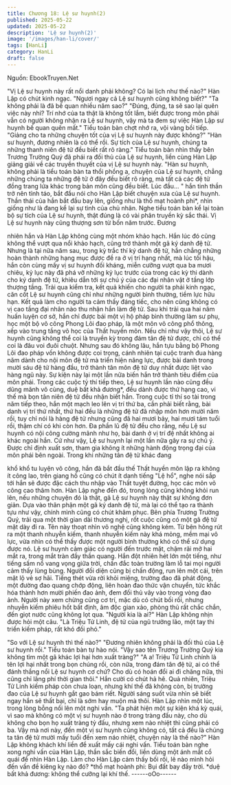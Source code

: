 ```yaml
---
title: Chương 18: Lệ sư huynh(2)
published: 2025-05-22
updated: 2025-05-22
description: 'Lệ sư huynh(2)'
image: '/images/han-li/cover/'
tags: [HanLi]
category: HanLi
draft: false
---
```


Nguồn: EbookTruyen.Net

"Vị Lệ sư huynh này rất nổi danh phải không? Có lai lịch như thế
nào?" Hàn Lập có chút kinh ngạc.
"Ngươi ngay cả Lệ sư huynh cũng không biết?"
"Ta không phải là đã bế quan nhiều năm sao?"
"Đúng, đúng, ta sẽ sao lại quên việc này nhỉ? Trí nhớ của ta thật
là không tốt lắm, biết được trong môn phái vẫn có người không
nhận ra Lệ sư huynh, vậy mà ta đem sự việc Hàn Lập sư huynh
bế quan quên mất." Tiểu toán bàn chợt nhớ ra, vội vàng bồi tiếp.
"Giảng cho ta những chuyện tốt của vị Lệ sư huynh này được
không?"
"Hàn sư huynh, đương nhiên là có thể rồi. Sự tích của Lệ sư
huynh, chúng ta những thanh niên đệ tử đều biết rất rõ ràng." Tiểu
toán bàn nhìn thấy bên Trương Trường Quý đã phái ra đối thủ
của Lệ sư huynh, liền cùng Hàn Lập giảng giải về các truyền
thuyết của vị Lệ sư huynh này.
"Hàn sư huynh, không phải là tiểu toán bàn ta thổi phồng a,
chuyện của Lệ sư huynh, chẳng những chúng ta những đệ tử ở
đây đều biết rõ ràng, mà tất cả các đệ tử đồng trang lứa khác
trong bản môn cũng đều biết. Lúc đầu… " hắn tinh thần trở nên
tỉnh táo, bắt đầu nói cho Hàn Lập biết chuyện xưa của Lệ sư
huynh. Thần thái của hắn bắt đầu bay lên, giống như là thổ mạt
hoành phi*, nhìn giống như là đang kể lại sự tình của chủ nhân.
Nghe tiểu toán bàn kể lại toàn bộ sự tích của Lệ sư huynh, thật
đúng là có vài phân truyền kỳ sắc thái.
Vị Lệ sư huynh này cũng thượng sơn từ bốn năm trước. Đương

nhiên hắn và Hàn Lập không cùng một nhóm khảo hạch. Hắn lúc
đó cũng không thể vượt qua nổi khảo hạch, cũng trở thành một
gã ký danh đệ tử. Nhưng là tại nữa năm sau, trong kỳ trắc thí ký
danh đệ tử, hắn chẳng những hoàn thành những hạng mục được
đề ra ở vị trí hạng nhất, mà lúc tối hậu, hắn còn cùng mấy vị sư
huynh đối kháng, miễn cưỡng vượt qua ba mươi chiêu, kỷ lục này
đã phá vỡ những kỷ lục trước của trong các kỳ thi dành cho ký
danh đệ tử, khiêu dẫn tới sự chú ý của các đại nhân vật ở tầng
lớp thượng tầng. Trải qua kiểm tra, kết quả khiến cho người ta
phải kinh ngạc, căn cốt Lệ sư huynh cũng chỉ như những người
bình thường, tiềm lực hữu hạn. Kết quả làm cho người ta cảm
thấy đáng tiếc, cho nên cũng không có vị cao tầng đại nhân nào
thu nhận hắn làm đệ tử. Sau khi trải qua hai năm huấn luyện cơ
sở, hắn chỉ được bái một vị hộ pháp bình thường làm sư phụ, học
một bộ võ công Phong Lôi đao pháp, là một môn võ công phổ
thông, xếp vào trung tầng võ học của Thất huyền môn.
Nếu chỉ như vậy thôi, Lệ sư huynh cũng không thể coi là truyền kỳ
trong đám tân đệ tử được, chỉ có thể coi là đâu voi đuôi chuột.
Nhưng sau đó không lâu, hắn tựu bằng bộ Phong Lôi đao pháp
vốn không được coi trọng, cánh nhiên tại cuộc tranh đua hàng
năm dành cho nội môn đệ tử mà triển hiện năng lực, được bài
danh trong mười sáu đệ tử hàng đầu, trở thành tân môn đệ tử
duy nhất được liệt vào hàng ngũ này. Sự kiện này lại một lần nữa
biến hắn trở thành tiêu điểm của môn phái.
Trong các cuộc tỷ thí tiếp theo, Lệ sư huynh lần nào cũng đều
dũng mãnh vô cùng, duệ bất khả đương*, đều dành được thứ
hạng cao, vi thế mà bọn tân niên đệ tử đều nhận biết hắn. Trong
cuộc tỉ thí so tài trong năm tiếp theo, hắn một mạch leo lên vị trí
thứ ba, cần phải biết rằng, bài danh vị trí thứ nhất, thứ hai đều là
những đệ tử đã nhập môn hơn mười năm rồi, tuy chỉ nói là hàng
đệ tử nhưng cũng đã hai mươi bảy, hai mươi tám tuổi rồi, thậm
chí có khi còn hơn. Đa phần lũ đệ tử đều cho rằng, nếu Lệ sư
huynh có nội công cường mãnh như họ, bài danh ở vị trí đệ nhất
không ai khác ngoài hắn.
Cứ như vậy, Lệ sư huynh lại một lần nữa gây ra sự chú ý. Được
chỉ định xuất sơn, tham gia không ít những hành động trọng đại
của môn phái bên ngoài. Trong khi những tân đệ tử khác đang

khổ khổ tu luyện võ công, hắn đã bắt đầu thế Thất huyền môn lập
ra không ít công lao, trên giang hồ cũng có chút ít danh tiếng "Lệ
hổ", nghe nói sắp tới hắn sẽ được đặc cách thu nhập vào Thất
tuyệt đường, học các môn võ công cao thâm hơn.
Hàn Lập nghe đến đó, trong lòng cũng không khỏi run lên, nếu
những chuyện đó là thật, gã Lệ sư huynh này thật sự không đơn
giản. Dựa vào thân phận một gã ký danh đệ tử, mà lại có thể tạo
ra thành tựu như vậy, chính mình cũng có chút khâm phục.
Bên phía Trương Trường Quý, trải qua một thời gian dài thương
nghị, rốt cuộc cũng có một gã đệ tử mặt dày đi ra.
Tên này thoạt nhìn võ nghệ cũng không kém. Từ bên hông rút ra
một thanh nhuyễn kiếm, thanh nhuyễn kiếm này khá mỏng, mềm
mại vô lực, vừa nhìn có thể thấy được một người bình thường
khó có thể sử dụng được nó.
Lệ sư huynh cảm giác có người đến trước mặt, chậm rãi mở hai
mắt ra, trong mắt tràn đầy thần quang.
Hắn đột nhiên hét lớn một tiếng, như tiếng sấm nổ vang vọng
giữa trời, chấn đắc toàn trường làm lỗ tai mọi người cảm thấy
lùng bùng. Người đối diện cũng bị chấn động, run lên một cái,
trên mặt lộ vẻ sợ hãi.
Tiếng thét vừa rời khỏi miệng, trường đao đã phát động, một
đường đao quang chớp động, liên hoàn đao thức vận chuyển, tức
khắc hóa thành hơn mười phiến đao ảnh, đem đối thủ vây vào
trong vòng đao ảnh.
Người này xem chừng cũng cơ trí, mặc dù có chút bối rối, nhưng
nhuyễn kiếm phiêu hốt bất định, âm độc gian xảo, phòng thủ rất
chắc chắn, đến giọt nước cũng không lọt qua.
"Người kia là ai?" Hàn Lập không nhịn được hỏi một câu.
"Là Triệu Tử Linh, đệ tử của ngũ trưởng lão, một tay thi triển kiếm
pháp, rất khó đối phó."

"So với Lệ sư huynh thì thế nào?"
"Đương nhiên không phải là đối thủ của Lệ sư huynh rồi." Tiểu
toán bàn tự hào nói.
"Vậy sao tên Trương Trường Quý kia không tìm một gã khác lợi
hại hơn xuất tràng?"
"A a! Triệu Tử Linh chính là tên lợi hại nhất trong bọn chúng rồi,
còn nữa, trong đám tân đệ tử, ai có thể đánh thắng nổi Lệ sư
huynh cơ chứ? Cho dù có hoán đổi ai đi chăng nữa, thì cũng chỉ
lãng phí thời gian thôi." Hắn cười có chút hả hê.
Quả nhiên, Triệu Tử Linh kiếm pháp còn chưa loạn, nhưng khí thế
đã không còn, bị trường đao của Lệ sư huynh gắt gao bám riết.
Người sáng suốt vừa nhìn sẽ biết ngay hắn sẽ thất bại, chỉ là sớm
hay muộn mà thôi.
Hàn Lập nhìn một lúc, trong lòng bỗng nổi lên một nghi vấn.
"Ta phát hiện một sự kiện khá kỳ quái, vì sao mà không có một vị
sư huynh nào ở trong tràng đấu này, cho dù không cho bọn họ
xuất tràng tỷ đấu, nhưng xem nào nhiệt thì cũng phải có ba. Vậy
mà nơi này, đến một vị sư huynh cũng không có, tất cả đều là
chúng ta tân đệ tử mười mấy tuổi đến xem náo nhiệt, chuyện này
là thế nào?" Hàn Lập không khách khí liền đề xuất mấy cái nghi
vấn.
Tiểu toán bàn nghe xong nghi vấn của Hàn Lập, thần sắc biến
đổi, liền dùng một ánh mắt cổ quái để nhìn Hàn Lập. Làm cho
Hàn Lập cảm thấy bối rối, lẽ nào mình hỏi đến vấn đề kiêng kỵ
nào đó?
*thổ mạt hoành phi: Bụi đất bay đầy trời.
*duệ bất khả đương: không thể cưỡng lại khí thế.
------oOo------
